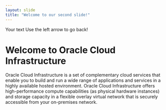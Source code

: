 ```yaml
---
layout: slide
title: "Welcome to our second slide!"
---
```

Your text
Use the left arrow to go back!

# Welcome to Oracle Cloud Infrastructure 

Oracle Cloud Infrastructure is a set of complementary cloud services that enable you to build and run a wide range of applications and services in a highly available hosted environment. Oracle Cloud Infrastructure offers high-performance compute capabilities (as physical hardware instances) and storage capacity in a flexible overlay virtual network that is securely accessible from your on-premises network.
